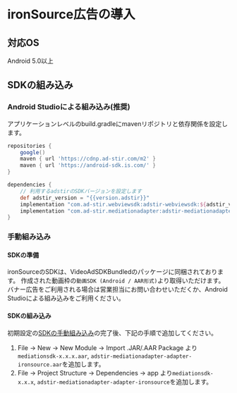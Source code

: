 # ironSource広告の導入

## 対応OS

Android 5.0以上

## SDKの組み込み

### Android Studioによる組み込み(推奨)
アプリケーションレベルのbuild.gradleにmavenリポジトリと依存関係を設定します。

```groovy hl_lines="7 12"
repositories {
    google()
    maven { url 'https://cdnp.ad-stir.com/m2' }
    maven { url 'https://android-sdk.is.com/' }
}

dependencies {
    // 利用するadstirのSDKバージョンを設定します
    def adstir_version = "{{version.adstir}}"
    implementation "com.ad-stir.webviewsdk:adstir-webviewsdk:${adstir_version}"
    implementation "com.ad-stir.mediationadapter:adstir-mediationadapter-ironsource:${adstir_version}"
}
```

### 手動組み込み

#### SDKの準備

ironSourceのSDKは、VideoAdSDKBundledのパッケージに同梱されております。
作成された動画枠の`動画SDK (Android / AAR形式)`より取得いただけます。
バナー広告をご利用される場合は営業担当にお問い合わせいただくか、Android Studioによる組み込みをご利用ください。

#### SDKの組み込み

初期設定の[SDKの手動組み込み](../init/manual_integration.md)の完了後、下記の手順で追加してください。

1. File -> New -> New Module -> Import .JAR/.AAR Package より`mediationsdk-x.x.x.aar`, `adstir-mediationadapter-adapter-ironsource.aar`を追加します。
2. File -> Project Structure -> Dependencies -> app より`mediationsdk-x.x.x`, `adstir-mediationadapter-adapter-ironsource`を追加します。
